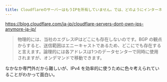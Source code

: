 ```yaml
---
title: CloudflareのサーバーはもうIPを所有していません。では、どのようにインターネットに接続しているのでしょうか？
---
```


https://blog.cloudflare.com/ja-jp/cloudflare-servers-dont-own-ips-anymore-ja-jp/

> 物理的には、当社のエグレスIPはどこにも存在しないのです。BGP の観点からすると、送信範囲はエニーキャストであるため、どこにでも存在すると言えます。論理的には各アドレスは1つのデータセンターで同時に使用されますが、オンデマンドで移動できます。

なかなか専門外だから難しいが、IPv4 を効率的に使うために色々考えられていることがわかって面白い。
